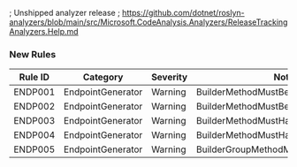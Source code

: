 ﻿; Unshipped analyzer release
; https://github.com/dotnet/roslyn-analyzers/blob/main/src/Microsoft.CodeAnalysis.Analyzers/ReleaseTrackingAnalyzers.Help.md

### New Rules

Rule ID | Category          | Severity | Notes
--------|-------------------|----------|--------------------
ENDP001 | EndpointGenerator |  Warning | BuilderMethodMustBeStatic
ENDP002 | EndpointGenerator |  Warning | BuilderMethodMustBeAccessible
ENDP003 | EndpointGenerator |  Warning | BuilderMethodMustHaveOnlyOneArgument
ENDP004 | EndpointGenerator |  Warning | BuilderMethodMustHaveCorrectArg
ENDP005 | EndpointGenerator |  Warning | BuilderGroupMethodMustHaveCorrectArg
